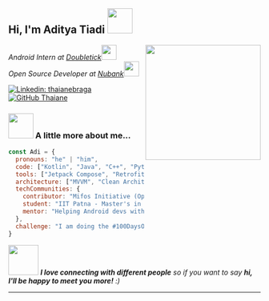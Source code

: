<h2> Hi, I'm Aditya Tiadi <img src="https://media.giphy.com/media/mGcNjsfWAjY5AEZNw6/giphy.gif" width="50"></h2>
<img align='right' src="https://media.giphy.com/media/ieyl9zmCjO4b4t6qoY/giphy.gif" width="230">
<p><em>Android Intern at <a href="https://web.doubletick.io">Doubletick</a><img src="https://media.giphy.com/media/fYSnHlufseco8Fh93Z/giphy.gif" width="30"></br>Open Source Developer at <a href="https://github.com/openmf">Nubank</a><img src="https://media.giphy.com/media/WUlplcMpOCEmTGBtBW/giphy.gif" width="30"> 
</em></p>

[![Linkedin: thaianebraga](https://img.shields.io/badge/-thaianebraga-blue?style=flat-square&logo=Linkedin&logoColor=white&link=https://www.linkedin.com/in/aditya-tiadi/)](https://www.linkedin.com/in/aditya-tiadi-823930210/)
[![GitHub Thaiane](https://img.shields.io/github/followers/Aditya3815?label=follow&style=social)](https://github.com/Aditya3815)


### <img src="https://media.giphy.com/media/VgCDAzcKvsR6OM0uWg/giphy.gif" width="50"> A little more about me...  

```javascript
const Adi = {
  pronouns: "he" | "him",
  code: ["Kotlin", "Java", "C++", "Python", "XML", "TypeScript"],
  tools: ["Jetpack Compose", "Retrofit", "Ktor", "Room", "Firebase", "Hilt", "Rive", "Git"],
  architecture: ["MVVM", "Clean Architecture", "Server-driven UI", "Kotlin Multiplatform"],
  techCommunities: {
    contributor: "Mifos Initiative (Open Source)",
    student: "IIT Patna - Master's in AI",
    mentor: "Helping Android devs with Compose, Architecture, and Career Guidance"
  },
  challenge: "I am doing the #100DaysOfCode challenge focused on Jetpack Compose, Android Internals, and Interview Prep"
}
```

<img src="https://media.giphy.com/media/LnQjpWaON8nhr21vNW/giphy.gif" width="60"> <em><b>I love connecting with different people</b> so if you want to say <b>hi, I'll be happy to meet you more!</b> :)</em>

---
